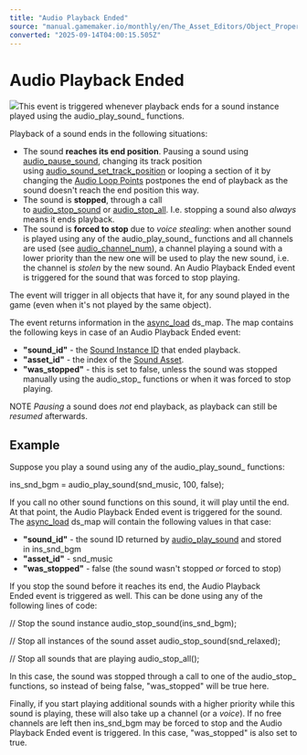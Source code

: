 ```yaml
---
title: "Audio Playback Ended"
source: "manual.gamemaker.io/monthly/en/The_Asset_Editors/Object_Properties/Async_Events/Audio_Playback_Ended.htm"
converted: "2025-09-14T04:00:15.505Z"
---
```


# Audio Playback Ended

![](../../../assets/Images/Asset_Editors/Async_AudioPlaybackEnded.png)This event is triggered whenever playback ends for a sound instance played using the audio\_play\_sound\_ functions.

Playback of a sound ends in the following situations:

-   The sound **reaches its end position**. Pausing a sound using [audio\_pause\_sound](../../../GameMaker_Language/GML_Reference/Asset_Management/Audio/audio_pause_sound.md), changing its track position using [audio\_sound\_set\_track\_position](../../../GameMaker_Language/GML_Reference/Asset_Management/Audio/audio_sound_set_track_position.md) or looping a section of it by changing the [Audio Loop Points](../../../GameMaker_Language/GML_Reference/Asset_Management/Audio/Audio_Loop_Points/Audio_Loop_Points.md) postpones the end of playback as the sound doesn't reach the end position this way.
-   The sound is **stopped**, through a call to [audio\_stop\_sound](../../../GameMaker_Language/GML_Reference/Asset_Management/Audio/audio_stop_sound.md) or [audio\_stop\_all](../../../GameMaker_Language/GML_Reference/Asset_Management/Audio/audio_stop_all.md). I.e. stopping a sound also _always_ means it ends playback.
-   The sound is **forced to stop** due to _voice stealing_: when another sound is played using any of the audio\_play\_sound\_ functions and all channels are used (see [audio\_channel\_num](../../../GameMaker_Language/GML_Reference/Asset_Management/Audio/audio_channel_num.md)), a channel playing a sound with a lower priority than the new one will be used to play the new sound, i.e. the channel is _stolen_ by the new sound. An Audio Playback Ended event is triggered for the sound that was forced to stop playing.

The event will trigger in all objects that have it, for any sound played in the game (even when it's not played by the same object).

The event returns information in the [async\_load](../../../GameMaker_Language/GML_Overview/Variables/Builtin_Global_Variables/async_load.md) ds\_map. The map contains the following keys in case of an Audio Playback Ended event:

-   **"sound\_id"** - the [Sound Instance ID](../../../GameMaker_Language/GML_Reference/Asset_Management/Audio/audio_play_sound.md) that ended playback.
-   **"asset\_id"** - the index of the [Sound Asset](../../Sounds.md).
-   **"was\_stopped"** - this is set to false, unless the sound was stopped manually using the audio\_stop\_ functions or when it was forced to stop playing.

NOTE _Pausing_ a sound does _not_ end playback, as playback can still be _resumed_ afterwards.

## Example

Suppose you play a sound using any of the audio\_play\_sound\_ functions:

ins\_snd\_bgm = audio\_play\_sound(snd\_music, 100, false);

If you call no other sound functions on this sound, it will play until the end. At that point, the Audio Playback Ended event is triggered for the sound. The [async\_load](../../../GameMaker_Language/GML_Overview/Variables/Builtin_Global_Variables/async_load.md) ds\_map will contain the following values in that case:

-   **"sound\_id"** - the sound ID returned by [audio\_play\_sound](../../../GameMaker_Language/GML_Reference/Asset_Management/Audio/audio_play_sound.md) and stored in ins\_snd\_bgm
-   **"asset\_id"** - snd\_music
-   **"was\_stopped"** - false (the sound wasn't stopped _or_ forced to stop)

If you stop the sound before it reaches its end, the Audio Playback Ended event is triggered as well. This can be done using any of the following lines of code:

// Stop the sound instance
audio\_stop\_sound(ins\_snd\_bgm);

// Stop all instances of the sound asset
audio\_stop\_sound(snd\_relaxed);

// Stop all sounds that are playing
audio\_stop\_all();

In this case, the sound was stopped through a call to one of the audio\_stop\_ functions, so instead of being false, "was\_stopped" will be true here.

Finally, if you start playing additional sounds with a higher priority while this sound is playing, these will also take up a channel (or a _voice_). If no free channels are left then ins\_snd\_bgm may be forced to stop and the Audio Playback Ended event is triggered. In this case, "was\_stopped" is also set to true.